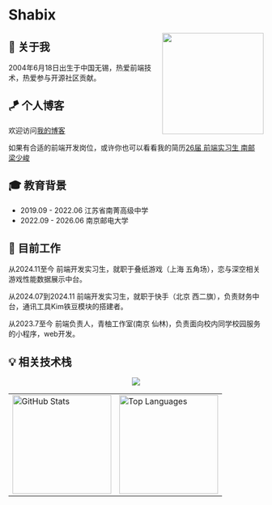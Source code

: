 # Shabix

<img align='right' src='https://user-images.githubusercontent.com/5713670/87202985-820dcb80-c2b6-11ea-9f56-7ec461c497c3.gif' width='200"'>

## 👯 关于我

2004年6月18日出生于中国无锡，热爱前端技术，热爱参与开源社区贡献。

##  🪁 个人博客
欢迎访问[我的博客](https://shabix.fun/)

如果有合适的前端开发岗位，或许你也可以看看我的简历[26届 前端实习生 南邮 梁少峻](https://resume.shabix.fun/)

##  🎓 教育背景 

- 2019.09 - 2022.06 江苏省南菁高级中学
- 2022.09 - 2026.06 南京邮电大学

##   💼 目前工作 

从2024.11至今
前端开发实习生，就职于叠纸游戏（上海 五角场），恋与深空相关游戏性能数据展示中台。

从2024.07到2024.11
前端开发实习生，就职于快手（北京 西二旗），负责财务中台，通讯工具Kim铁豆模块的搭建者。

从2023.7至今
前端负责人，青柚工作室(南京 仙林)，负责面向校内同学校园服务的小程序，web开发。


## 💡 相关技术栈

<p align="center">
  <a href="https://skillicons.dev">
    <img src="https://skillicons.dev/icons?i=git,vscode,react,js,ts,sass,webpack,nodejs,nestjs,md,vite,graphql,pnpm,redux" />
  </a>
</p>

<div align="center">
    <table>
        <tr>
            <td>
                <picture>
                    <source 
                        srcset="https://github-readme-stats.vercel.app/api?username=Shabi-x&theme=tokyonight&show_icons=true&hide=contribs&rank_icon=github&line_height=30" 
                        media="(prefers-color-scheme: dark)"
                    />
                    <source 
                        srcset="https://github-readme-stats.vercel.app/api?username=Shabi-x&theme=default&show_icons=true&hide=contribs&rank_icon=github&line_height=30" 
                        media="(prefers-color-scheme: light), (prefers-color-scheme: no-preference)"
                    />
                    <img src="https://github-readme-stats.vercel.app/api?username=Shabi-x&show_icons=true&line_height=30" alt="GitHub Stats" height="195px" />
                </picture>
            </td>
            <td>
                <picture>
                    <source 
                        srcset="https://github-readme-stats.vercel.app/api/top-langs/?username=Shabi-x&theme=tokyonight&layout=compact&langs_count=8" 
                        media="(prefers-color-scheme: dark)"
                    />
                    <source 
                        srcset="https://github-readme-stats.vercel.app/api/top-langs/?username=Shabi-x&theme=default&layout=compact&langs_count=8" 
                        media="(prefers-color-scheme: light), (prefers-color-scheme: no-preference)"
                    />
                    <img src="https://github-readme-stats.vercel.app/api/top-langs/?username=Shabi-x&layout=compact&langs_count=8" alt="Top Languages" height="195px" />
                </picture>
            </td>
        </tr>
    </table>
</div>
